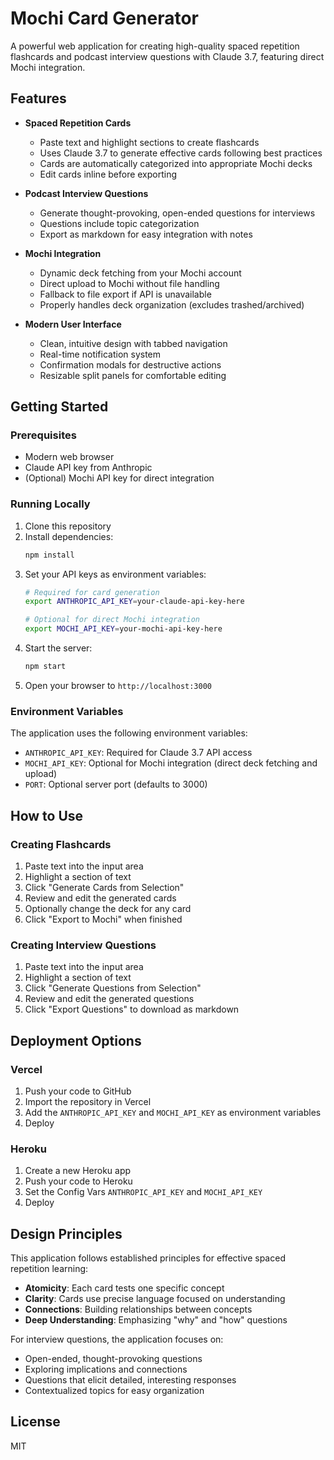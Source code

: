 # Mochi Card Generator

A powerful web application for creating high-quality spaced repetition flashcards and podcast interview questions with Claude 3.7, featuring direct Mochi integration.

## Features

- **Spaced Repetition Cards**
  - Paste text and highlight sections to create flashcards
  - Uses Claude 3.7 to generate effective cards following best practices
  - Cards are automatically categorized into appropriate Mochi decks
  - Edit cards inline before exporting

- **Podcast Interview Questions**
  - Generate thought-provoking, open-ended questions for interviews
  - Questions include topic categorization
  - Export as markdown for easy integration with notes

- **Mochi Integration**
  - Dynamic deck fetching from your Mochi account
  - Direct upload to Mochi without file handling
  - Fallback to file export if API is unavailable
  - Properly handles deck organization (excludes trashed/archived)

- **Modern User Interface**
  - Clean, intuitive design with tabbed navigation
  - Real-time notification system
  - Confirmation modals for destructive actions
  - Resizable split panels for comfortable editing

## Getting Started

### Prerequisites

- Modern web browser
- Claude API key from Anthropic
- (Optional) Mochi API key for direct integration

### Running Locally

1. Clone this repository
2. Install dependencies:
   ```bash
   npm install
   ```
3. Set your API keys as environment variables:
   ```bash
   # Required for card generation
   export ANTHROPIC_API_KEY=your-claude-api-key-here
   
   # Optional for direct Mochi integration
   export MOCHI_API_KEY=your-mochi-api-key-here
   ```
4. Start the server:
   ```bash
   npm start
   ```
5. Open your browser to `http://localhost:3000`

### Environment Variables

The application uses the following environment variables:

- `ANTHROPIC_API_KEY`: Required for Claude 3.7 API access
- `MOCHI_API_KEY`: Optional for Mochi integration (direct deck fetching and upload)
- `PORT`: Optional server port (defaults to 3000)

## How to Use

### Creating Flashcards

1. Paste text into the input area
2. Highlight a section of text
3. Click "Generate Cards from Selection"
4. Review and edit the generated cards
5. Optionally change the deck for any card
6. Click "Export to Mochi" when finished

### Creating Interview Questions

1. Paste text into the input area
2. Highlight a section of text
3. Click "Generate Questions from Selection"
4. Review and edit the generated questions
5. Click "Export Questions" to download as markdown

## Deployment Options

### Vercel

1. Push your code to GitHub
2. Import the repository in Vercel
3. Add the `ANTHROPIC_API_KEY` and `MOCHI_API_KEY` as environment variables
4. Deploy

### Heroku

1. Create a new Heroku app
2. Push your code to Heroku
3. Set the Config Vars `ANTHROPIC_API_KEY` and `MOCHI_API_KEY`
4. Deploy

## Design Principles

This application follows established principles for effective spaced repetition learning:

- **Atomicity**: Each card tests one specific concept
- **Clarity**: Cards use precise language focused on understanding
- **Connections**: Building relationships between concepts
- **Deep Understanding**: Emphasizing "why" and "how" questions

For interview questions, the application focuses on:

- Open-ended, thought-provoking questions
- Exploring implications and connections
- Questions that elicit detailed, interesting responses
- Contextualized topics for easy organization

## License

MIT